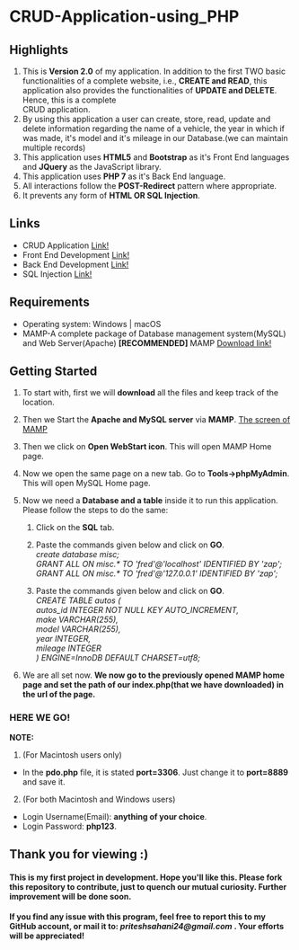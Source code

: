 # CRUD-Application-using_PHP

## Highlights
1. This is **Version 2.0** of my application. In addition to the first TWO basic functionalities of a complete website, i.e., **CREATE and READ**, this application also provides the functionalities of **UPDATE and DELETE**.  Hence, this is a complete  
CRUD application.
1. By using this application a user can create, store, read, update and delete information regarding the name of a vehicle, the year in which if was made, it's model and it's mileage in our Database.(we can maintain multiple records)
1. This application uses **HTML5** and **Bootstrap** as it's Front End languages and **JQuery** as the JavaScript library.
1. This application uses **PHP 7** as it's Back End language.
1. All interactions follow the **POST-Redirect** pattern where appropriate.
1. It prevents any form of **HTML OR SQL Injection**.

## Links
* CRUD Application [Link!](https://en.wikipedia.org/wiki/Create,_read,_update_and_delete)
* Front End Development [Link!](https://en.wikipedia.org/wiki/Front-end_web_development)
* Back End Development [Link!](https://en.wikipedia.org/wiki/Back-end_web_development)
* SQL Injection [Link!](https://en.wikipedia.org/wiki/Code_injection#SQL_injection)

## Requirements
* Operating system:	Windows | macOS
* MAMP-A complete package of Database management system(MySQL) and Web Server(Apache) **[RECOMMENDED]**
  MAMP [Download link!](https://www.mamp.info/en/downloads/)
  
## Getting Started 
1. To start with, first we will **download** all the files and keep track of the location.
1. Then we Start the **Apache and MySQL server** via **MAMP**. [The screen of MAMP](https://documentation.mamp.info/en/MAMP-Mac/First-Steps/)
1. Then we click on **Open WebStart icon**. This will open MAMP Home page.
1. Now we open the same page on a new tab. Go to **Tools->phpMyAdmin**. This will open MySQL Home page.
1. Now we need a **Database and a table** inside it to run this application. Please follow the steps to do the same:
      1. Click on the **SQL** tab.
      
      1. Paste the commands given below and click on **GO**.  
      _create database misc;_  
      _GRANT ALL ON misc.* TO 'fred'@'localhost' IDENTIFIED BY 'zap';_  
      _GRANT ALL ON misc.* TO 'fred'@'127.0.0.1' IDENTIFIED BY 'zap';_  
      
      1. Paste the commands given below and click on **GO**.  
      _CREATE TABLE autos (_  
      _autos_id INTEGER NOT NULL KEY AUTO_INCREMENT,_  
      _make VARCHAR(255),_  
      _model VARCHAR(255),_  
      _year INTEGER,_  
      _mileage INTEGER_  
      _) ENGINE=InnoDB DEFAULT CHARSET=utf8;_

      
 1. We are all set now. **We now go to the previously opened MAMP home page and set the path of our index.php(that we have downloaded) in the url of the page.**  
 
 ### HERE WE GO!
 
**NOTE:**
1. (For Macintosh users only)  
* In the **pdo.php** file, it is stated **port=3306**. Just change it to **port=8889** and save it.  
2. (For both Macintosh and Windows users) 
* Login Username(Email): **anything of your choice**.
* Login Password: **php123**.  

## Thank you for viewing :)

#### This is my first project in development. Hope you'll like this. Please fork this repository to contribute, just to quench our mutual curiosity. Further improvement will be done soon.  

#### If you find any issue with this program, feel free to report this to my GitHub account, or mail it to: _priteshsahani24@gmail.com_ . Your efforts will be appreciated!
      

